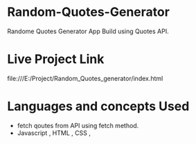# Random-Quotes-Generator
Randome Quotes Generator App Build using Quotes API.

# Live Project Link
file:///E:/Project/Random_Quotes_generator/index.html

# Languages and concepts Used
- fetch qoutes from API using fetch method.
- Javascript , HTML , CSS ,
